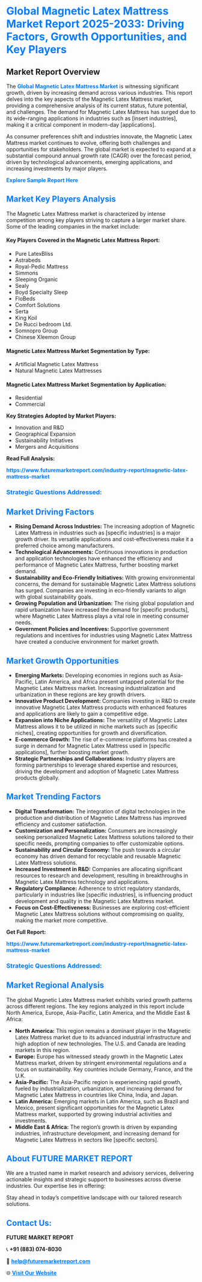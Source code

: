 <h1 style="color: #007BFF;">Global Magnetic Latex Mattress Market Report 2025-2033: Driving Factors, Growth Opportunities, and Key Players</h1>

<section id="overview">
<h2>Market Report Overview</h2>
<p>The <a href="https://www.futuremarketreport.com/industry-report/magnetic-latex-mattress-market" style="color: #007BFF; text-decoration: none;"><strong>Global Magnetic Latex Mattress Market</strong></a> is witnessing significant growth, driven by increasing demand across various industries. This report delves into the key aspects of the Magnetic Latex Mattress market, providing a comprehensive analysis of its current status, future potential, and challenges. The demand for Magnetic Latex Mattress has surged due to its wide-ranging applications in industries such as [insert industries], making it a critical component in modern-day [applications].</p>
<p>As consumer preferences shift and industries innovate, the Magnetic Latex Mattress market continues to evolve, offering both challenges and opportunities for stakeholders. The global market is expected to expand at a substantial compound annual growth rate (CAGR) over the forecast period, driven by technological advancements, emerging applications, and increasing investments by major players.</p>
</section>

<section id="overview">
<p><a href="https://www.futuremarketreport.com/request-sample/reportId=91148" style="color: #007BFF; text-decoration: none;"><strong>Explore Sample Report Here</strong></a></p>
</section>

<section id="key-players">
<h2 style="color: #007BFF;">Market Key Players Analysis</h2>
<p>The Magnetic Latex Mattress market is characterized by intense competition among key players striving to capture a larger market share. Some of the leading companies in the market include:</p>
<h4>Key Players Covered in the Magnetic Latex Mattress Report:</h4>
<ul><li>Pure LatexBliss</li><li>Astrabeds</li><li>Royal-Pedic Mattress</li><li>Simmons</li><li>Sleeping Organic</li><li>Sealy</li><li>Boyd Specialty Sleep</li><li>FloBeds</li><li>Comfort Solutions</li><li>Serta</li><li>King Koil</li><li>De Rucci bedroom Ltd.</li><li>Somnopro Group</li><li>Chinese Xleemon Group</li></ul>
<h4>Magnetic Latex Mattress Market Segmentation by Type:</h4>
<ul><li>Artificial Magnetic Latex Mattress</li><li>Natural Magnetic Latex Mattresses</li></ul>

<h4>Magnetic Latex Mattress Market Segmentation by Application:</h4>
<ul><li>Residential</li><li>Commercial</li></ul>
<p><strong>Key Strategies Adopted by Market Players:</strong></p>
<ul>
<li>Innovation and R&D</li>
<li>Geographical Expansion</li>
<li>Sustainability Initiatives</li>
<li>Mergers and Acquisitions</li>
</ul>
</section>

<section>
<p><strong>Read Full Analysis: </strong></p><a href="https://www.futuremarketreport.com/industry-report/magnetic-latex-mattress-market" style="color: #007BFF; text-decoration: none;"><strong>https://www.futuremarketreport.com/industry-report/magnetic-latex-mattress-market</strong></a>
<h3 style="color: #007BFF;">Strategic Questions Addressed:</h3>
</section>

<section id="driving-factors">
<h2 style="color: #007BFF;">Market Driving Factors</h2>
<ul>
<li><strong>Rising Demand Across Industries:</strong> The increasing adoption of Magnetic Latex Mattress in industries such as [specific industries] is a major growth driver. Its versatile applications and cost-effectiveness make it a preferred choice among manufacturers.</li>
<li><strong>Technological Advancements:</strong> Continuous innovations in production and application technologies have enhanced the efficiency and performance of Magnetic Latex Mattress, further boosting market demand.</li>
<li><strong>Sustainability and Eco-Friendly Initiatives:</strong> With growing environmental concerns, the demand for sustainable Magnetic Latex Mattress solutions has surged. Companies are investing in eco-friendly variants to align with global sustainability goals.</li>
<li><strong>Growing Population and Urbanization:</strong> The rising global population and rapid urbanization have increased the demand for [specific products], where Magnetic Latex Mattress plays a vital role in meeting consumer needs.</li>
<li><strong>Government Policies and Incentives:</strong> Supportive government regulations and incentives for industries using Magnetic Latex Mattress have created a conducive environment for market growth.</li>
</ul>
</section>

<section id="growth-opportunities">
<h2 style="color: #007BFF;">Market Growth Opportunities</h2>
<ul>
<li><strong>Emerging Markets:</strong> Developing economies in regions such as Asia-Pacific, Latin America, and Africa present untapped potential for the Magnetic Latex Mattress market. Increasing industrialization and urbanization in these regions are key growth drivers.</li>
<li><strong>Innovative Product Development:</strong> Companies investing in R&D to create innovative Magnetic Latex Mattress products with enhanced features and applications are likely to gain a competitive edge.</li>
<li><strong>Expansion into Niche Applications:</strong> The versatility of Magnetic Latex Mattress allows it to be utilized in niche markets such as [specific niches], creating opportunities for growth and diversification.</li>
<li><strong>E-commerce Growth:</strong> The rise of e-commerce platforms has created a surge in demand for Magnetic Latex Mattress used in [specific applications], further boosting market growth.</li>
<li><strong>Strategic Partnerships and Collaborations:</strong> Industry players are forming partnerships to leverage shared expertise and resources, driving the development and adoption of Magnetic Latex Mattress products globally.</li>
</ul>
</section>

<section id="trending-factors">
<h2 style="color: #007BFF;">Market Trending Factors</h2>
<ul>
<li><strong>Digital Transformation:</strong> The integration of digital technologies in the production and distribution of Magnetic Latex Mattress has improved efficiency and customer satisfaction.</li>
<li><strong>Customization and Personalization:</strong> Consumers are increasingly seeking personalized Magnetic Latex Mattress solutions tailored to their specific needs, prompting companies to offer customizable options.</li>
<li><strong>Sustainability and Circular Economy:</strong> The push towards a circular economy has driven demand for recyclable and reusable Magnetic Latex Mattress solutions.</li>
<li><strong>Increased Investment in R&D:</strong> Companies are allocating significant resources to research and development, resulting in breakthroughs in Magnetic Latex Mattress technology and applications.</li>
<li><strong>Regulatory Compliance:</strong> Adherence to strict regulatory standards, particularly in industries like [specific industries], is influencing product development and quality in the Magnetic Latex Mattress market.</li>
<li><strong>Focus on Cost-Effectiveness:</strong> Businesses are exploring cost-efficient Magnetic Latex Mattress solutions without compromising on quality, making the market more competitive.</li>
</ul>
</section>

<section>
<p><strong>Get Full Report: </strong></p><a href="https://www.futuremarketreport.com/industry-report/magnetic-latex-mattress-market" style="color: #007BFF; text-decoration: none;"><strong>https://www.futuremarketreport.com/industry-report/magnetic-latex-mattress-market</strong></a>
<h3 style="color: #007BFF;">Strategic Questions Addressed:</h3>
</section>


<section id="regional-analysis">
<h2 style="color: #007BFF;">Market Regional Analysis</h2>
<p>The global Magnetic Latex Mattress market exhibits varied growth patterns across different regions. The key regions analyzed in this report include North America, Europe, Asia-Pacific, Latin America, and the Middle East & Africa:</p>
<ul>
<li><strong>North America:</strong> This region remains a dominant player in the Magnetic Latex Mattress market due to its advanced industrial infrastructure and high adoption of new technologies. The U.S. and Canada are leading markets in this region.</li>
<li><strong>Europe:</strong> Europe has witnessed steady growth in the Magnetic Latex Mattress market, driven by stringent environmental regulations and a focus on sustainability. Key countries include Germany, France, and the U.K.</li>
<li><strong>Asia-Pacific:</strong> The Asia-Pacific region is experiencing rapid growth, fueled by industrialization, urbanization, and increasing demand for Magnetic Latex Mattress in countries like China, India, and Japan.</li>
<li><strong>Latin America:</strong> Emerging markets in Latin America, such as Brazil and Mexico, present significant opportunities for the Magnetic Latex Mattress market, supported by growing industrial activities and investments.</li>
<li><strong>Middle East & Africa:</strong> The region’s growth is driven by expanding industries, infrastructure development, and increasing demand for Magnetic Latex Mattress in sectors like [specific sectors].</li>
</ul>
</section>

<footer>
<h2 style="color: #007BFF;">About FUTURE MARKET REPORT</h2>
<p>We are a trusted name in market research and advisory services, delivering actionable insights and strategic support to businesses across diverse industries. Our expertise lies in offering:</p>

<p>Stay ahead in today’s competitive landscape with our tailored research solutions.</p>

<h2 style="color: #007BFF;">Contact Us:</h2>
<p><strong>FUTURE MARKET REPORT</strong></p>
<p>📞 <strong>+91 (883) 074-8030</strong></p>
<p>📧 <strong><a href="mailto:help@futuremarketreport.com" style="color: #007BFF;">help@futuremarketreport.com</a></strong></p>
<p>🌐 <strong><a href="https://www.futuremarketreport.com/" style="color: #007BFF;">Visit Our Website</a></strong></p>
</footer>